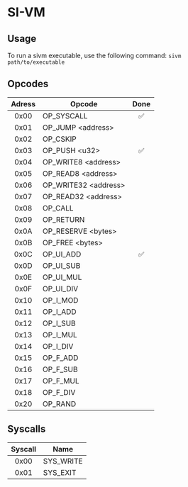 # SI-VM

## Usage
To run a sivm executable, use the following command: `sivm path/to/executable`

## Opcodes
| Adress | Opcode                | Done |
|:------:|-----------------------|:----:|
|  0x00  | OP_SYSCALL            |  ✅   |
|  0x01  | OP_JUMP \<address>    |      |
|  0x02  | OP_CSKIP              |      |
|  0x03  | OP_PUSH \<u32>        |  ✅   |
|  0x04  | OP_WRITE8 \<address>  |      |
|  0x05  | OP_READ8 \<address>   |      |
|  0x06  | OP_WRITE32 \<address> |      |
|  0x07  | OP_READ32 \<address>  |      |
|  0x08  | OP_CALL               |      |
|  0x09  | OP_RETURN             |      |
|  0x0A  | OP_RESERVE \<bytes>   |      |
|  0x0B  | OP_FREE \<bytes>      |      |
|  0x0C  | OP_UI_ADD             |  ✅   |
|  0x0D  | OP_UI_SUB             |      |
|  0x0E  | OP_UI_MUL             |      |
|  0x0F  | OP_UI_DIV             |      |
|  0x10  | OP_I_MOD              |      |
|  0x11  | OP_I_ADD              |      |
|  0x12  | OP_I_SUB              |      |
|  0x13  | OP_I_MUL              |      |
|  0x14  | OP_I_DIV              |      |
|  0x15  | OP_F_ADD              |      |
|  0x16  | OP_F_SUB              |      |
|  0x17  | OP_F_MUL              |      |
|  0x18  | OP_F_DIV              |      |
|  0x20  | OP_RAND               |      |


## Syscalls
| Syscall | Name      |
|:-------:|-----------|
|  0x00   | SYS_WRITE | 
|  0x01   | SYS_EXIT  |